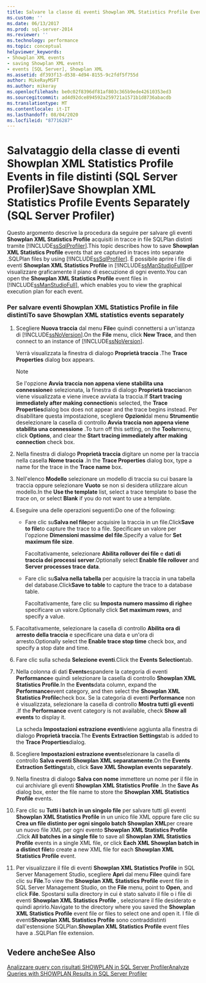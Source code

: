 ```yaml
---
title: Salvare la classe di eventi Showplan XML Statistics Profile Events in file distinti (SQL Server Profiler) | Microsoft Docs
ms.custom: ''
ms.date: 06/13/2017
ms.prod: sql-server-2014
ms.reviewer: ''
ms.technology: performance
ms.topic: conceptual
helpviewer_keywords:
- Showplan XML events
- saving Showplan XML events
- events [SQL Server], Showplan XML
ms.assetid: df393f13-d538-4d94-8155-9c2fdf5f755d
author: MikeRayMSFT
ms.author: mikeray
ms.openlocfilehash: be0c02f8396df81af803c365b9ede42610353ed3
ms.sourcegitcommit: ad4d92dce894592a259721a1571b1d8736abacdb
ms.translationtype: MT
ms.contentlocale: it-IT
ms.lasthandoff: 08/04/2020
ms.locfileid: "87716287"
---
```

# <a name="save-showplan-xml-statistics-profile-events-separately-sql-server-profiler"></a><span data-ttu-id="d3b5b-102">Salvataggio della classe di eventi Showplan XML Statistics Profile Events in file distinti (SQL Server Profiler)</span><span class="sxs-lookup"><span data-stu-id="d3b5b-102">Save Showplan XML Statistics Profile Events Separately (SQL Server Profiler)</span></span>
  <span data-ttu-id="d3b5b-103">Questo argomento descrive la procedura da seguire per salvare gli eventi **Showplan XML Statistics Profile** acquisiti in tracce in file SQLPlan distinti tramite [!INCLUDE[ssSqlProfiler](../../includes/sssqlprofiler-md.md)].</span><span class="sxs-lookup"><span data-stu-id="d3b5b-103">This topic describes how to save **Showplan XML Statistics Profile** events that are captured in traces into separate .SQLPlan files by using [!INCLUDE[ssSqlProfiler](../../includes/sssqlprofiler-md.md)].</span></span> <span data-ttu-id="d3b5b-104">È possibile aprire i file di eventi **Showplan XML Statistics Profile** in [!INCLUDE[ssManStudioFull](../../includes/ssmanstudiofull-md.md)]per visualizzare graficamente il piano di esecuzione di ogni evento.</span><span class="sxs-lookup"><span data-stu-id="d3b5b-104">You can open the **Showplan XML Statistics Profile** event files in [!INCLUDE[ssManStudioFull](../../includes/ssmanstudiofull-md.md)], which enables you to view the graphical execution plan for each event.</span></span>  
  
### <a name="to-save-showplan-xml-statistics-events-separately"></a><span data-ttu-id="d3b5b-105">Per salvare eventi Showplan XML Statistics Profile in file distinti</span><span class="sxs-lookup"><span data-stu-id="d3b5b-105">To save Showplan XML statistics events separately</span></span>  
  
1.  <span data-ttu-id="d3b5b-106">Scegliere **Nuova traccia** dal menu **File**e quindi connettersi a un'istanza di [!INCLUDE[ssNoVersion](../../includes/ssnoversion-md.md)].</span><span class="sxs-lookup"><span data-stu-id="d3b5b-106">On the **File** menu, click **New Trace**, and then connect to an instance of [!INCLUDE[ssNoVersion](../../includes/ssnoversion-md.md)].</span></span>  
  
     <span data-ttu-id="d3b5b-107">Verrà visualizzata la finestra di dialogo **Proprietà traccia** .</span><span class="sxs-lookup"><span data-stu-id="d3b5b-107">The **Trace Properties** dialog box appears.</span></span>  
  
    > [!NOTE]  
    >  <span data-ttu-id="d3b5b-108">Se l'opzione **Avvia traccia non appena viene stabilita una connessione**è selezionata, la finestra di dialogo **Proprietà traccia**non viene visualizzata e viene invece avviata la traccia.</span><span class="sxs-lookup"><span data-stu-id="d3b5b-108">If **Start tracing immediately after making connection**is selected, the **Trace Properties**dialog box does not appear and the trace begins instead.</span></span> <span data-ttu-id="d3b5b-109">Per disabilitare questa impostazione, scegliere **Opzioni**dal menu **Strumenti**e deselezionare la casella di controllo **Avvia traccia non appena viene stabilita una connessione** .</span><span class="sxs-lookup"><span data-stu-id="d3b5b-109">To turn off this setting, on the **Tools**menu, click **Options**, and clear the **Start tracing immediately after making connection** check box.</span></span>  
  
2.  <span data-ttu-id="d3b5b-110">Nella finestra di dialogo **Proprietà traccia** digitare un nome per la traccia nella casella **Nome traccia** .</span><span class="sxs-lookup"><span data-stu-id="d3b5b-110">In the **Trace Properties** dialog box, type a name for the trace in the **Trace name** box.</span></span>  
  
3.  <span data-ttu-id="d3b5b-111">Nell'elenco **Modello** selezionare un modello di traccia su cui basare la traccia oppure selezionare **Vuoto** se non si desidera utilizzare alcun modello.</span><span class="sxs-lookup"><span data-stu-id="d3b5b-111">In the **Use the template** list, select a trace template to base the trace on, or select **Blank** if you do not want to use a template.</span></span>  
  
4.  <span data-ttu-id="d3b5b-112">Eseguire una delle operazioni seguenti:</span><span class="sxs-lookup"><span data-stu-id="d3b5b-112">Do one of the following:</span></span>  
  
    -   <span data-ttu-id="d3b5b-113">Fare clic su**Salva nel file**per acquisire la traccia in un file.</span><span class="sxs-lookup"><span data-stu-id="d3b5b-113">Click**Save to file**to capture the trace to a file.</span></span> <span data-ttu-id="d3b5b-114">Specificare un valore per l'opzione **Dimensioni massime del file**.</span><span class="sxs-lookup"><span data-stu-id="d3b5b-114">Specify a value for **Set maximum file size**.</span></span>  
  
         <span data-ttu-id="d3b5b-115">Facoltativamente, selezionare **Abilita rollover dei file** e **dati di traccia dei processi server**.</span><span class="sxs-lookup"><span data-stu-id="d3b5b-115">Optionally select **Enable file rollover** and **Server processes trace data**.</span></span>  
  
    -   <span data-ttu-id="d3b5b-116">Fare clic su**Salva nella tabella** per acquisire la traccia in una tabella del database.</span><span class="sxs-lookup"><span data-stu-id="d3b5b-116">Click**Save to table** to capture the trace to a database table.</span></span>  
  
         <span data-ttu-id="d3b5b-117">Facoltativamente, fare clic su **Imposta numero massimo di righe**e specificare un valore.</span><span class="sxs-lookup"><span data-stu-id="d3b5b-117">Optionally click **Set maximum rows**, and specify a value.</span></span>  
  
5.  <span data-ttu-id="d3b5b-118">Facoltativamente, selezionare la casella di controllo **Abilita ora di arresto della traccia** e specificare una data e un'ora di arresto.</span><span class="sxs-lookup"><span data-stu-id="d3b5b-118">Optionally select the **Enable trace stop time** check box, and specify a stop date and time.</span></span>  
  
6.  <span data-ttu-id="d3b5b-119">Fare clic sulla scheda **Selezione eventi**.</span><span class="sxs-lookup"><span data-stu-id="d3b5b-119">Click the **Events Selection**tab.</span></span>  
  
7.  <span data-ttu-id="d3b5b-120">Nella colonna di dati **Events**espandere la categoria di eventi **Performance**e quindi selezionare la casella di controllo **Showplan XML Statistics Profile**.</span><span class="sxs-lookup"><span data-stu-id="d3b5b-120">In the **Events**data column, expand the **Performance**event category, and then select the **Showplan XML Statistics Profile**check box.</span></span> <span data-ttu-id="d3b5b-121">Se la categoria di eventi **Performance** non è visualizzata, selezionare la casella di controllo **Mostra tutti gli eventi** .</span><span class="sxs-lookup"><span data-stu-id="d3b5b-121">If the **Performance** event category is not available, check **Show all events** to display it.</span></span>  
  
     <span data-ttu-id="d3b5b-122">La scheda **Impostazioni estrazione eventi**viene aggiunta alla finestra di dialogo **Proprietà traccia**.</span><span class="sxs-lookup"><span data-stu-id="d3b5b-122">The **Events Extraction Settings**tab is added to the **Trace Properties**dialog.</span></span>  
  
8.  <span data-ttu-id="d3b5b-123">Scegliere **Impostazioni estrazione event**selezionare la casella di controllo **Salva eventi Showplan XML separatamente**.</span><span class="sxs-lookup"><span data-stu-id="d3b5b-123">On the **Events Extraction Settings**tab, click **Save XML Showplan events separately**.</span></span>  
  
9. <span data-ttu-id="d3b5b-124">Nella finestra di dialogo **Salva con nome** immettere un nome per il file in cui archiviare gli eventi **Showplan XML Statistics Profile** .</span><span class="sxs-lookup"><span data-stu-id="d3b5b-124">In the **Save As** dialog box, enter the file name to store the **Showplan XML Statistics Profile** events.</span></span>  
  
10. <span data-ttu-id="d3b5b-125">Fare clic su **Tutti i batch in un singolo file** per salvare tutti gli eventi **Showplan XML Statistics Profile** in un unico file XML oppure fare clic su **Crea un file distinto per ogni singolo batch Showplan XML**per creare un nuovo file XML per ogni evento **Showplan XML Statistics Profile** .</span><span class="sxs-lookup"><span data-stu-id="d3b5b-125">Click **All batches in a single file** to save all **Showplan XML Statistics Profile** events in a single XML file, or click **Each XML Showplan batch in a distinct file**to create a new XML file for each **Showplan XML Statistics Profile** event.</span></span>  
  
11. <span data-ttu-id="d3b5b-126">Per visualizzare il file di eventi **Showplan XML Statistics Profile** in SQL Server Management Studio, scegliere **Apri** dal menu **File**e quindi fare clic su **File**.</span><span class="sxs-lookup"><span data-stu-id="d3b5b-126">To view the **Showplan XML Statistics Profile** event file in SQL Server Management Studio, on the **File** menu, point to **Open**, and click **File**.</span></span> <span data-ttu-id="d3b5b-127">Spostarsi sulla directory in cui è stato salvato il file o i file di eventi **Showplan XML Statistics Profile** , selezionare il file desiderato e quindi aprirlo.</span><span class="sxs-lookup"><span data-stu-id="d3b5b-127">Navigate to the directory where you saved the **Showplan XML Statistics Profile** event file or files to select one and open it.</span></span> <span data-ttu-id="d3b5b-128">I file di eventi**Showplan XML Statistics Profile** sono contraddistinti dall'estensione SQLPlan.</span><span class="sxs-lookup"><span data-stu-id="d3b5b-128">**Showplan XML Statistics Profile** event files have a .SQLPlan file extension.</span></span>  
  
## <a name="see-also"></a><span data-ttu-id="d3b5b-129">Vedere anche</span><span class="sxs-lookup"><span data-stu-id="d3b5b-129">See Also</span></span>  
 [<span data-ttu-id="d3b5b-130">Analizzare query con risultati SHOWPLAN in SQL Server Profiler</span><span class="sxs-lookup"><span data-stu-id="d3b5b-130">Analyze Queries with SHOWPLAN Results in SQL Server Profiler</span></span>](../../tools/sql-server-profiler/analyze-queries-with-showplan-results-in-sql-server-profiler.md)  
  
  
